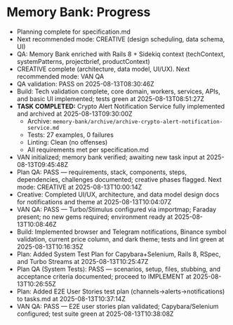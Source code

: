 # Memory Bank: Progress

- Planning complete for specification.md
- Next recommended mode: CREATIVE (design scheduling, data schema, UI)
- QA: Memory Bank enriched with Rails 8 + Sidekiq context (techContext, systemPatterns, projectbrief, productContext)
- CREATIVE complete (architecture, data model, UI/UX). Next recommended mode: VAN QA
- QA validation: PASS on 2025-08-13T08:30:46Z
- Build: Tech validation complete, core domain, workers, services, APIs, and basic UI implemented; tests green at 2025-08-13T08:51:27Z
- **TASK COMPLETED:** Crypto Alert Notification Service fully implemented and archived at 2025-08-13T09:30:00Z
  - Archive: `memory-bank/archive/archive-crypto-alert-notification-service.md`
  - Tests: 27 examples, 0 failures
  - Linting: Clean (no offenses)
  - All requirements met per specification.md
- VAN initialized; memory bank verified; awaiting new task input at 2025-08-13T09:45:48Z
- Plan QA: PASS — requirements, stack, components, steps, dependencies, challenges documented; creative phases flagged. Next mode: CREATIVE at 2025-08-13T10:00:14Z
- Creative: Completed UI/UX, architecture, and data model design docs for notifications and theme at 2025-08-13T10:04:07Z
- VAN QA: PASS — Turbo/Stimulus configured via importmap; Faraday present; no new gems required; environment ready at 2025-08-13T10:08:46Z
- Build: Implemented browser and Telegram notifications, Binance symbol validation, current price column, and dark theme; tests and lint green at 2025-08-13T10:16:35Z
- Plan: Added System Test Plan for Capybara+Selenium, Rails 8, RSpec, and Turbo Streams at 2025-08-13T10:25:47Z
- Plan QA (System Tests): PASS — scenarios, setup, files, stubbing, and acceptance criteria documented; proceed to IMPLEMENT at 2025-08-13T10:26:55Z
- Plan: Added E2E User Stories test plan (channels→alerts→notifications) to tasks.md at 2025-08-13T10:37:14Z
- VAN QA: PASS — E2E user stories plan validated; Capybara/Selenium configured; test suite green at 2025-08-13T10:38:08Z
